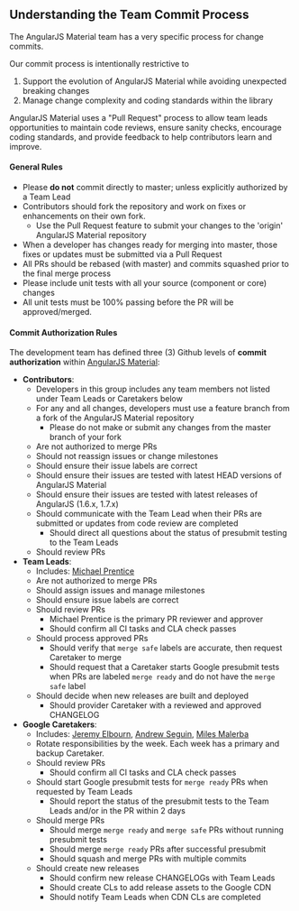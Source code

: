 ## Understanding the Team Commit Process
The AngularJS Material team has a very specific process for change commits.

Our commit process is intentionally restrictive to 
1. Support the evolution of AngularJS Material while avoiding unexpected breaking changes
1. Manage change complexity and coding standards within the library

AngularJS Material uses a "Pull Request" process to allow team leads opportunities to maintain
code reviews, ensure sanity checks, encourage coding standards, and provide feedback to help
contributors learn and improve.

#### General Rules

* Please **do not** commit directly to master; unless explicitly authorized by a Team Lead
* Contributors should fork the repository and work on fixes or enhancements on their own fork.
  * Use the Pull Request feature to submit your changes to the 'origin' AngularJS Material repository
* When a developer has changes ready for merging into master, those fixes or updates must be submitted via a Pull Request
* All PRs should be rebased (with master) and commits squashed prior to the final merge process
* Please include unit tests with all your source (component or core) changes
* All unit tests must be 100% passing before the PR will be approved/merged.

#### Commit Authorization Rules

The development team has defined three (3) Github levels of **commit authorization** within 
[AngularJS Material](https://github.com/angular/material/):

* **Contributors**: 
  * Developers in this group includes any team members not listed under Team Leads or Caretakers below
  * For any and all changes, developers must use a feature branch from a fork of the AngularJS Material repository 
    * Please do not make or submit any changes from the master branch of your fork
  * Are not authorized to merge PRs
  * Should not reassign issues or change milestones
  * Should ensure their issue labels are correct
  * Should ensure their issues are tested with latest HEAD versions of AngularJS Material
  * Should ensure their issues are tested with latest releases of AngularJS (1.6.x, 1.7.x)
  * Should communicate with the Team Lead when their PRs are submitted or updates from
    code review are completed
    * Should direct all questions about the status of presubmit testing to the Team Leads
  * Should review PRs
* **Team Leads**: 
  * Includes: [Michael Prentice](https://github.com/splaktar)
  * Are not authorized to merge PRs
  * Should assign issues and manage milestones
  * Should ensure issue labels are correct
  * Should review PRs
    * Michael Prentice is the primary PR reviewer and approver
    * Should confirm all CI tasks and CLA check passes
  * Should process approved PRs
    * Should verify that `merge safe` labels are accurate, then request Caretaker to merge
    * Should request that a Caretaker starts Google presubmit tests when PRs are labeled
      `merge ready` and do not have the `merge safe` label
  * Should decide when new releases are built and deployed
    * Should provider Caretaker with a reviewed and approved CHANGELOG
* **Google Caretakers**:
  * Includes: [Jeremy Elbourn](https://github.com/jelbourn), [Andrew Seguin](https://github.com/andrewseguin), [Miles Malerba](https://github.com/mmalerba)
  * Rotate responsibilities by the week. Each week has a primary and backup Caretaker.
  * Should review PRs
    * Should confirm all CI tasks and CLA check passes
  * Should start Google presubmit tests for `merge ready` PRs when requested by Team Leads
    * Should report the status of the presubmit tests to the Team Leads and/or in the PR within 2 days
  * Should merge PRs
    * Should merge `merge ready` and `merge safe` PRs without running presubmit tests
    * Should merge `merge ready` PRs after successful presubmit
    * Should squash and merge PRs with multiple commits
  * Should create new releases
    * Should confirm new release CHANGELOGs with Team Leads
    * Should create CLs to add release assets to the Google CDN
    * Should notify Team Leads when CDN CLs are completed
